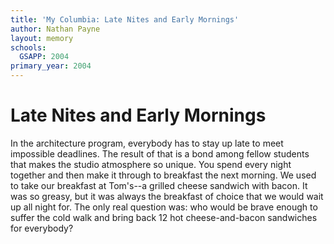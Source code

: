 ```yaml
---
title: 'My Columbia: Late Nites and Early Mornings'
author: Nathan Payne
layout: memory
schools:
  GSAPP: 2004
primary_year: 2004
---
```

# Late Nites and Early Mornings

In the architecture program, everybody has to stay up late to meet impossible deadlines. The result of that is a bond among fellow students that makes the studio atmosphere so unique. You spend every night together and then make it through to breakfast the next morning. We used to take our breakfast at Tom's--a grilled cheese sandwich with bacon. It was so greasy, but it was always the breakfast of choice that we would wait up all night for. The only real question was: who would be brave enough to suffer the cold walk and bring back 12 hot cheese-and-bacon sandwiches for everybody?
